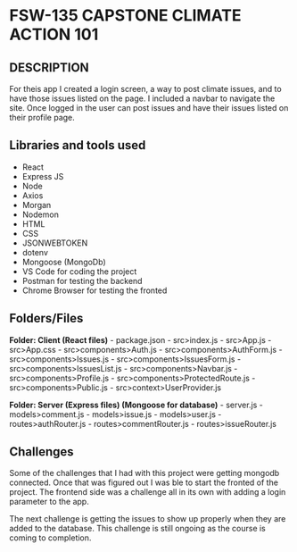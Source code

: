 # FSW-135 CAPSTONE CLIMATE ACTION 101

## DESCRIPTION

For theis app I created a login screen, a way to post climate issues, and to have those issues listed on the page. I included a navbar to navigate the site. Once logged in the user can post issues and have their issues listed on their profile page.

## Libraries and tools used

- React
- Express JS
- Node
- Axios
- Morgan
- Nodemon
- HTML
- CSS
- JSONWEBTOKEN
- dotenv
- Mongoose (MongoDb)
- VS Code for coding the project
- Postman for testing the backend
- Chrome Browser for testing the fronted

## Folders/Files

**Folder: Client (React files)**
    - package.json
    - src>index.js
    - src>App.js
    - src>App.css
    - src>components>Auth.js
    - src>components>AuthForm.js
    - src>components>Issues.js
    - src>components>IssuesForm.js
    - src>components>IssuesList.js
    - src>components>Navbar.js
    - src>components>Profile.js
    - src>components>ProtectedRoute.js
    - src>components>Public.js
    - src>context>UserProvider.js

**Folder: Server (Express files) (Mongoose for database)**
    - server.js
    - models>comment.js
    - models>issue.js
    - models>user.js
    - routes>authRouter.js
    - routes>commentRouter.js
    - routes>issueRouter.js

## Challenges

Some of the challenges that I had with this project were getting mongodb connected. Once that was figured out I was ble to start the fronted of the project. The frontend side was a challenge all in its own with adding a login parameter to the app. 

The next challenge is getting the issues to show up properly when they are added to the database. This challenge is still ongoing as the course is coming to completion. 